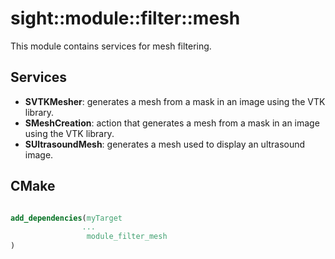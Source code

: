 # sight::module::filter::mesh

This module contains services for mesh filtering. 

## Services

- **SVTKMesher**: generates a mesh from a mask in an image using the VTK library.
- **SMeshCreation**: action that generates a mesh from a mask in an image using the VTK library.
- **SUltrasoundMesh**: generates a mesh used to display an ultrasound image.

## CMake

```cmake

add_dependencies(myTarget 
                ...
                 module_filter_mesh
)

```
